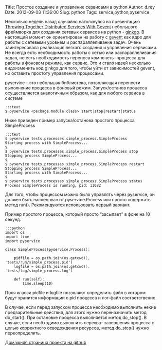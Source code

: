 Title: Простое создание и управление сервисами в python
Author: d.rey
Date: 2012-09-03 11:36:00
Slug: python
Tags: service,python,pyservice

Несколько недель назад случайно натолкнулся на презентацию [Throwing Together Distributed Services With Gevent](http://www.youtube.com/watch?v=tYk4_Nzl-Gg) небольшого фреймворка для создания сетевых сервисов на python - [ginkgo](https://github.com/progrium/ginkgo). В настоящий момент он ориентирован на работу с [gevent](http://www.gevent.org/) как ядро для работы с сетевыми уровнем и распараллеливание задач. Очень заинтересовала реализация легкого создания и управления сервисами. Не всегда есть необходимость работы с сетью или распараллеливания задач, но есть необходимость переноса компонеты-процесса для работы в фоновом режиме, как сервис. Это и стало идеей несколько видоизменить код ginkgo для того, чтобы уйти от зависимостей gevent, но оставить простоту управления процессами.

pyservice - это небольшая библиотека, позволяющая перенести выполнение процесса в фоновый режим. Запуск/останов процесса осуществляется аналогичным образом, как для любого сервиса в системе

    :::text
    $ pyservice <package.module.class> start|stop|restart|status
    
Ниже приведен пример запуска/останова простого процесса SimpleProcess 
    
    :::text
    $ pyservice tests.processes.simple_process.SimpleProcess
    Starting process with SimpleProcess...
    $
    $ pyservice tests.processes.simple_process.SimpleProcess stop
    Stopping process SimpleProcess...
    $
    $ pyservice tests.processes.simple_process.SimpleProcess restart
    Stopping process SimpleProcess...
    Starting process with SimpleProcess...
    $
    $ pyservice tests.processes.simple_process.SimpleProcess status
    Process SimpleProcess is running, pid: 11082
    
Для того, чтобы процессом можно было управлять через pyservice, он должен быть наследован от pyservice.Process или просто содержать метод run(). Рекомендуются использовать первый вариант.

Пример простого процесса, который просто "засыпает" в фоне на 10 секунд. 
    
    :::python
    import os
    import time
    import pyservice
    
    class SimpleProcess(pyservice.Process):
        
        pidfile = os.path.join(os.getcwd(), 'tests/run/simple_process.pid')
        logfile = os.path.join(os.getcwd(), 'tests/log/simple_process.log')
        
        def run(self):
            time.sleep(10)
    
Поля класса pidfile и logfile позволяют определить файл в котором будут хранится информации о pid процесса и лог-файл соответственно.

В случае, если перед запуском процесса необходимо выполнить некие предварительные действия, для этого нужно переназначить метод do_start(). При остановке процесса выполняется метод do_stop(). В случае, если необходимо выполнить перехват завершения процесса с целью корректного осводождения ресурсов, метод do_stop() нужно переопределить.

[Домашняя страница проекта на github](https://github.com/ownport/pyservice)

